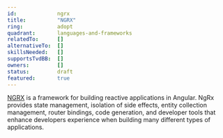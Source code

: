 ```yaml
---
id:				ngrx
title:      	"NGRX"
ring:       	adopt
quadrant:   	languages-and-frameworks
relatedTo:		[]
alternativeTo:	[]
skillsNeeded:	[]
supportsTvdBB:	[]
owners:         [] 
status:			draft
featured:       true
---
```


[NGRX](https://ngrx.io/) is a framework for building reactive applications in Angular. NgRx provides state management, isolation of side effects, entity collection management, router bindings, code generation, and developer tools that enhance developers experience when building many different types of applications.
